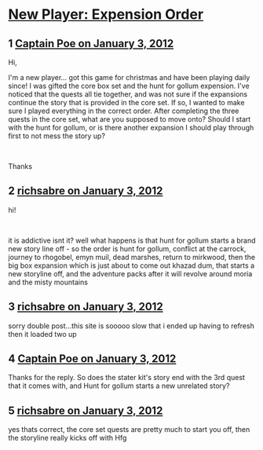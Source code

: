 # [New Player: Expension Order](https://community.fantasyflightgames.com/topic/58366-new-player-expension-order/)

## 1 [Captain Poe on January 3, 2012](https://community.fantasyflightgames.com/topic/58366-new-player-expension-order/?do=findComment&comment=574174)

Hi,

I'm a new player... got this game for christmas and have been playing daily since! I was gifted the core box set and the hunt for gollum expension. I've noticed that the quests all tie together, and was not sure if the expansions continue the story that is provided in the core set. If so, I wanted to make sure I played everything in the correct order. After completing the three quests in the core set, what are you supposed to move onto? Should I start with the hunt for gollum, or is there another expansion I should play through first to not mess the story up?

 

Thanks

## 2 [richsabre on January 3, 2012](https://community.fantasyflightgames.com/topic/58366-new-player-expension-order/?do=findComment&comment=574192)

hi!

 

it is addictive isnt it? well what happens is that hunt for gollum starts a brand new story line off - so the order is hunt for gollum, conflict at the carrock, journey to rhogobel, emyn muil, dead marshes, return to mirkwood, then the big box expansion which is just about to come out khazad dum, that starts a new storyline off, and the adventure packs after it will revolve around moria and the misty mountains

## 3 [richsabre on January 3, 2012](https://community.fantasyflightgames.com/topic/58366-new-player-expension-order/?do=findComment&comment=574193)

sorry double post...this site is sooooo slow that i ended up having to refresh then it loaded two up

## 4 [Captain Poe on January 3, 2012](https://community.fantasyflightgames.com/topic/58366-new-player-expension-order/?do=findComment&comment=574203)

Thanks for the reply. So does the stater kit's story end with the 3rd quest that it comes with, and Hunt for gollum starts a new unrelated story?

## 5 [richsabre on January 3, 2012](https://community.fantasyflightgames.com/topic/58366-new-player-expension-order/?do=findComment&comment=574204)

yes thats correct, the core set quests are pretty much to start you off, then the storyline really kicks off with Hfg

